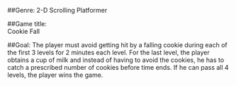 ##Genre: 
2-D Scrolling Platformer

##Game title:  
Cookie Fall

##Goal: 
The player must avoid getting hit by a falling cookie during each of the first 3 levels for 2 minutes each level. For the last level, the player obtains a cup of milk and instead of having to avoid the cookies, he has to catch a prescribed number of cookies before time ends. If he can pass all 4 levels, the player wins the game. 
